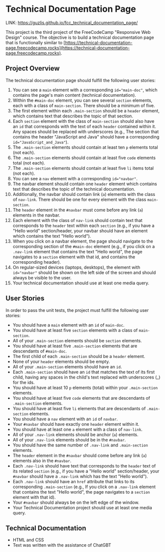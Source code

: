 # Technical Documentation Page

LINK: https://guzlis.github.io/fcc_technical_documentation_page/

This project is the third project of the FreeCodeCamp "Responsive Web Design" course. The objective is to build a technical documentation page that is functionally similar to [https://technical-documentation-page.freecodecamp.rocks](https://technical-documentation-page.freecodecamp.rocks).

## Project Overview

The technical documentation page should fulfill the following user stories:

1. You can see a `main` element with a corresponding `id="main-doc"`, which contains the page's main content (technical documentation).
2. Within the `#main-doc` element, you can see several `section` elements, each with a class of `main-section`. There should be a minimum of five.
3. The first element within each `.main-section` should be a `header` element, which contains text that describes the topic of that section.
4. Each `section` element with the class of `main-section` should also have an `id` that corresponds with the text of each `header` contained within it. Any spaces should be replaced with underscores (e.g., The section that contains the header "JavaScript and Java" should have a corresponding `id="JavaScript_and_Java"`).
5. The `.main-section` elements should contain at least ten `p` elements total (not each).
6. The `.main-section` elements should contain at least five `code` elements total (not each).
7. The `.main-section` elements should contain at least five `li` items total (not each).
8. You can see a `nav` element with a corresponding `id="navbar"`.
9. The navbar element should contain one `header` element which contains text that describes the topic of the technical documentation.
10. Additionally, the navbar should contain link (`a`) elements with the class of `nav-link`. There should be one for every element with the class `main-section`.
11. The `header` element in the `#navbar` must come before any link (`a`) elements in the navbar.
12. Each element with the class of `nav-link` should contain text that corresponds to the `header` text within each `section` (e.g., if you have a "Hello world" section/header, your navbar should have an element which contains the text "Hello world").
13. When you click on a navbar element, the page should navigate to the corresponding section of the `#main-doc` element (e.g., if you click on a `.nav-link` element that contains the text "Hello world", the page navigates to a `section` element with that id, and contains the corresponding header).
14. On regular-sized devices (laptops, desktops), the element with `id="navbar"` should be shown on the left side of the screen and should always be visible to the user.
15. Your technical documentation should use at least one media query.

## User Stories

In order to pass the unit tests, the project must fulfill the following user stories:

- You should have a `main` element with an `id` of `main-doc`.
- You should have at least five `section` elements with a class of `main-section`.
- All of your `.main-section` elements should be `section` elements.
- You should have at least five `.main-section` elements that are descendants of `#main-doc`.
- The first child of each `.main-section` should be a `header` element.
- None of your `header` elements should be empty.
- All of your `.main-section` elements should have an `id`.
- Each `.main-section` should have an `id` that matches the text of its first child, having any spaces in the child's text replaced with underscores (_) for the ids.
- You should have at least 10 `p` elements (total) within your `.main-section` elements.
- You should have at least five `code` elements that are descendants of `.main-section` elements.
- You should have at least five `li` elements that are descendants of `.main-section` elements.
- You should have a `nav` element with an `id` of `navbar`.
- Your `#navbar` should have exactly one `header` element within it.
- You should have at least one `a` element with a class of `nav-link`.
- All of your `.nav-link` elements should be anchor (`a`) elements.
- All of your `.nav-link` elements should be in the `#navbar`.
- You should have the same number of `.nav-link` and `.main-section` elements.
- The `header` element in the `#navbar` should come before any link (`a`) elements also in the `#navbar`.
- Each `.nav-link` should have text that corresponds to the `header` text of its related `section` (e.g., if you have a "Hello world" section/header, your `#navbar` should have a `.nav-link` which has the text "Hello world").
- Each `.nav-link` should have an `href` attribute that links to its corresponding `.main-section` (e.g., If you click on a `.nav-link` element that contains the text "Hello world", the page navigates to a `section` element with that id).
- Your `#navbar` should always be on the left edge of the window.
- Your Technical Documentation project should use at least one media query.

## Technical Documentation

- HTML and CSS
- Text was written with the assistance of ChatGBT



